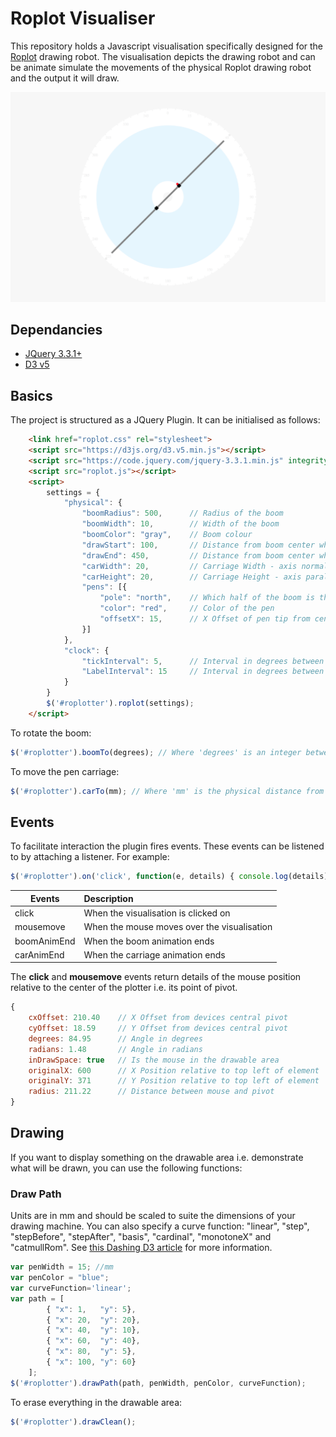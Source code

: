 # Roplot Visualiser
This repository holds a Javascript visualisation specifically designed for the [Roplot](http://roplot.com/) drawing robot. The visualisation depicts the drawing robot and can be animate simulate the movements of the physical Roplot drawing robot and the output it will draw.

![Screenshot of visualisation](_res/example.png)

## Dependancies
* [JQuery 3.3.1+](https://jquery.com/)
* [D3 v5](https://d3js.org/)

## Basics
The project is structured as a JQuery Plugin. It can be initialised as follows:

```html
    <link href="roplot.css" rel="stylesheet">
    <script src="https://d3js.org/d3.v5.min.js"></script>
    <script src="https://code.jquery.com/jquery-3.3.1.min.js" integrity="sha256-FgpCb/KJQlLNfOu91ta32o/NMZxltwRo8QtmkMRdAu8=" crossorigin="anonymous"></script>
    <script src="roplot.js"></script>
    <script>
        settings = {
            "physical": { 
                "boomRadius": 500,      // Radius of the boom
                "boomWidth": 10,        // Width of the boom
                "boomColor": "gray",    // Boom colour
                "drawStart": 100,       // Distance from boom center where carriage stops - inner
                "drawEnd": 450,         // Distance from boom center where carriage stops - outer
                "carWidth": 20,         // Carriage Width - axis normal to boom
                "carHeight": 20,        // Carriage Height - axis parallel to boom
                "pens": [{
                    "pole": "north",    // Which half of the boom is the carriage on. North or South
                    "color": "red",     // Color of the pen
                    "offsetX": 15,      // X Offset of pen tip from center of boom width
                }]
            },
            "clock": {
                "tickInterval": 5,      // Interval in degrees between tick marks
                "LabelInterval": 15     // Interval in degrees between tick labels
            }
        }
        $('#roplotter').roplot(settings);
    </script>
```

To rotate the boom:

```js
$('#roplotter').boomTo(degrees); // Where 'degrees' is an integer between 0 and 359
```

To move the pen carriage:

```js
$('#roplotter').carTo(mm); // Where 'mm' is the physical distance from the pivot to the destination of the pen tip
```

## Events
To facilitate interaction the plugin fires events. These events can be listened to by attaching a listener. For example:

```js
$('#roplotter').on('click', function(e, details) { console.log(details); });
```

| Events        | Description  |
| ------------- |:-------------|
| click         | When the visualisation is clicked on |
| mousemove     | When the mouse moves over the visualisation |
| boomAnimEnd   | When the boom animation ends |
| carAnimEnd    | When the carriage animation ends |


The **click** and **mousemove** events return details of the mouse position relative to the center of the plotter i.e. its point of pivot.

```js
{
    cxOffset: 210.40    // X Offset from devices central pivot
    cyOffset: 18.59     // Y Offset from devices central pivot
    degrees: 84.95      // Angle in degrees
    radians: 1.48       // Angle in radians
    inDrawSpace: true   // Is the mouse in the drawable area
    originalX: 600      // X Position relative to top left of element
    originalY: 371      // Y Position relative to top left of element
    radius: 211.22      // Distance between mouse and pivot 
} 
```

## Drawing
If you want to display something on the drawable area i.e. demonstrate what will be drawn, you can use the following functions:

### Draw Path
Units are in mm and should be scaled to suite the dimensions of your drawing machine. You can also specify a curve function: "linear", "step", "stepBefore", "stepAfter", "basis", "cardinal", "monotoneX" and "catmullRom". See [this Dashing D3 article](https://www.dashingd3js.com/svg-paths-and-d3js) for more information.

```js
var penWidth = 15; //mm
var penColor = "blue";
var curveFunction='linear';
var path = [ 
        { "x": 1,   "y": 5},  
        { "x": 20,  "y": 20},
        { "x": 40,  "y": 10}, 
        { "x": 60,  "y": 40},
        { "x": 80,  "y": 5},  
        { "x": 100, "y": 60}
    ];
$('#roplotter').drawPath(path, penWidth, penColor, curveFunction);
```


To erase everything in the drawable area:

```js
$('#roplotter').drawClean();
```
